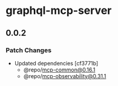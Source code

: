 # graphql-mcp-server

## 0.0.2

### Patch Changes

- Updated dependencies [cf3771b]
  - @repo/mcp-common@0.16.1
  - @repo/mcp-observability@0.31.1
